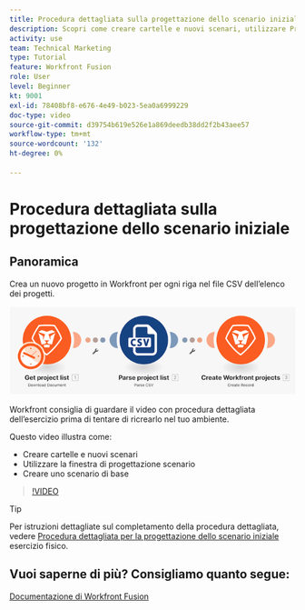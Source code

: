 ```yaml
---
title: Procedura dettagliata sulla progettazione dello scenario iniziale
description: Scopri come creare cartelle e nuovi scenari, utilizzare Progettazione scenari e creare uno scenario di base in [!DNL Adobe Workfront Fusion].
activity: use
team: Technical Marketing
type: Tutorial
feature: Workfront Fusion
role: User
level: Beginner
kt: 9001
exl-id: 78408bf8-e676-4e49-b023-5ea0a6999229
doc-type: video
source-git-commit: d39754b619e526e1a869deedb38dd2f2b43aee57
workflow-type: tm+mt
source-wordcount: '132'
ht-degree: 0%

---
```


# Procedura dettagliata sulla progettazione dello scenario iniziale

## Panoramica

Crea un nuovo progetto in Workfront per ogni riga nel file CSV dell’elenco dei progetti.

![Immagine dello scenario Fusion](assets/understand-the-basics-1.png)

Workfront consiglia di guardare il video con procedura dettagliata dell’esercizio prima di tentare di ricrearlo nel tuo ambiente.

Questo video illustra come:

* Creare cartelle e nuovi scenari
* Utilizzare la finestra di progettazione scenario
* Creare uno scenario di base

>[!VIDEO](https://video.tv.adobe.com/v/335261/?quality=12)

>[!TIP]
>
>Per istruzioni dettagliate sul completamento della procedura dettagliata, vedere [Procedura dettagliata per la progettazione dello scenario iniziale](https://experienceleague.adobe.com/docs/workfront-learn/tutorials-workfront/fusion/exercises/initial-scenario-design.html?lang=en) esercizio fisico.



## Vuoi saperne di più? Consigliamo quanto segue:

[Documentazione di Workfront Fusion](https://experienceleague.adobe.com/docs/workfront/using/adobe-workfront-fusion/workfront-fusion-2.html?lang=en)
